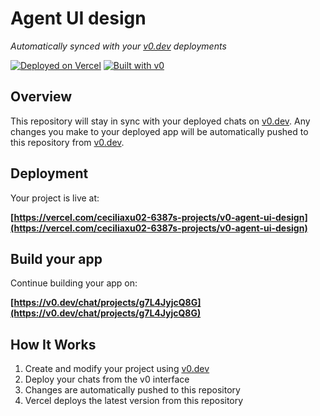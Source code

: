 # Agent UI design

*Automatically synced with your [v0.dev](https://v0.dev) deployments*

[![Deployed on Vercel](https://img.shields.io/badge/Deployed%20on-Vercel-black?style=for-the-badge&logo=vercel)](https://vercel.com/ceciliaxu02-6387s-projects/v0-agent-ui-design)
[![Built with v0](https://img.shields.io/badge/Built%20with-v0.dev-black?style=for-the-badge)](https://v0.dev/chat/projects/g7L4JyjcQ8G)

## Overview

This repository will stay in sync with your deployed chats on [v0.dev](https://v0.dev).
Any changes you make to your deployed app will be automatically pushed to this repository from [v0.dev](https://v0.dev).

## Deployment

Your project is live at:

**[https://vercel.com/ceciliaxu02-6387s-projects/v0-agent-ui-design](https://vercel.com/ceciliaxu02-6387s-projects/v0-agent-ui-design)**

## Build your app

Continue building your app on:

**[https://v0.dev/chat/projects/g7L4JyjcQ8G](https://v0.dev/chat/projects/g7L4JyjcQ8G)**

## How It Works

1. Create and modify your project using [v0.dev](https://v0.dev)
2. Deploy your chats from the v0 interface
3. Changes are automatically pushed to this repository
4. Vercel deploys the latest version from this repository

